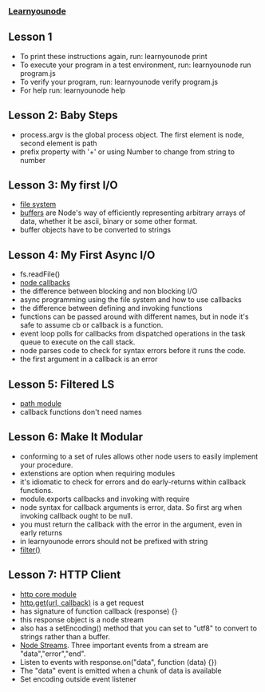 ### [Learnyounode](https://github.com/workshopper/learnyounode)

## Lesson 1
* To print these instructions again, run: learnyounode print
* To execute your program in a test environment, run: learnyounode run program.js                                                                
* To verify your program, run: learnyounode verify program.js           
* For help run: learnyounode help 

## Lesson 2: Baby Steps
* process.argv is the global process object. The first element is node, second element is path
* prefix property with '+' or using Number to change from string to number

## Lesson 3: My first I/O
* [file system](file:///usr/local/lib/node_modules/learnyounode/node_apidoc/fs.html)
* [buffers](file:///usr/local/lib/node_modules/learnyounode/node_apidoc/buffer.html) are Node's way of efficiently representing arbitrary arrays of data, whether it be ascii, binary or some other format.
 * buffer objects have to be converted to strings

## Lesson 4: My First Async I/O
* fs.readFile()
* [node callbacks](https://github.com/maxogden/art-of-node#callbacks)
* the difference between blocking and non blocking I/O
* async programming using the file system and how to use callbacks
* the difference between defining and invoking functions
* functions can be passed around with different names, but in node it's safe to assume cb or callback is a function.
* event loop polls for callbacks from dispatched operations in the task queue to execute on the call stack.
* node parses code to check for syntax errors before it runs the code.
* the first argument in a callback is an error

## Lesson 5: Filtered LS
* [path module](file:///usr/local/lib/node_modules/learnyounode/node_apidoc/path.html)
* callback functions don't need names

## Lesson 6: Make It Modular
* conforming to a set of rules allows other node users to easily implement your procedure. 
* extenstions are option when requiring modules
* it's idiomatic to check for errors and do early-returns within callback functions.
* module.exports callbacks and invoking with require
* node syntax for callback arguments is error, data. So first arg when invoking callback ought to be null.
* you must return the callback with the error in the argument, even in early returns
* in learnyounode errors should not be prefixed with string
* [filter()](https://developer.mozilla.org/en-US/docs/Web/JavaScript/Reference/Global_Objects/Array/filter)

## Lesson 7: HTTP Client
* [http core module](file:///usr/local/lib/node_modules/learnyounode/node_apidoc/http.html)
* [http.get(url, callback)](file:///usr/local/lib/node_modules/learnyounode/node_apidoc/http.html#http_http_get_options_callback) is a get request
 * has signature of function callback (response) {}
 * this response object is a node stream
 * also has a setEncoding() method that you can set to "utf8" to convert to strings rather than a buffer. 
* [Node Streams](https://github.com/maxogden/art-of-node#streams). Three important events from a stream are "data","error","end".
 * Listen to events with response.on("data", function (data) {})
 * The "data" event is emitted when a chunk of data is available
* Set encoding outside event listener